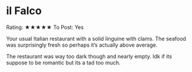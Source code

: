 # il Falco

Rating: ★★★★★
To Post: Yes

Your usual Italian restaurant with a solid linguine with clams. The seafood was surprisingly fresh so perhaps it’s actually above average. 

The restaurant was way too dark though and nearly empty. Idk if its suppose to be romantic but its a tad too much.
